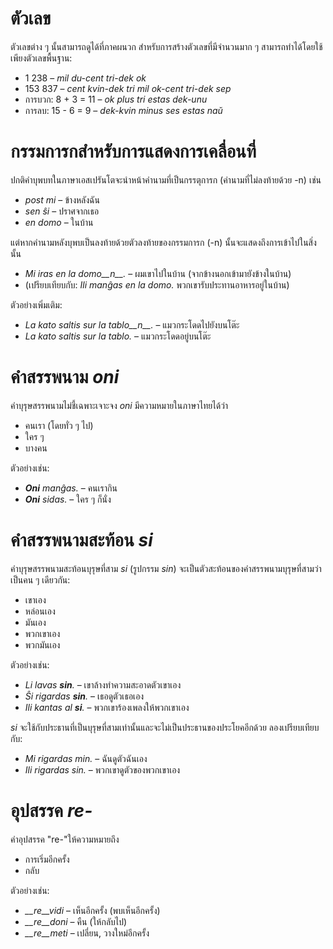 # ตัวเลข

ตัวเลขต่าง ๆ นั้นสามารถดูได้ที่ภาคผนวก  สำหรับการสร้างตัวเลขที่มีจำนวนมาก ๆ สามารถทำได้โดยใช้เพียงตัวเลขพื้นฐาน:

- 1 238                     – *mil du-cent tri-dek ok*
- 153 837                   – *cent kvin-dek tri mil ok-cent tri-dek sep*
- การบวก:      8 + 3 = 11 – *ok plus tri estas dek-unu*
- การลบ:   15 - 6 = 9 – *dek-kvin minus ses estas naŭ*

# กรรมการกสำหรับการแสดงการเคลื่อนที่

ปกติคำบุพบทในภาษาเอสเปรันโตจะนำหน้าคำนามที่เป็นกรรตุการก (คำนามที่ไม่ลงท้ายด้วย -n) เช่น

- *post mi* – ข้างหลังฉัน
- *sen ŝi* – ปราศจากเธอ
- *en domo* – ในบ้าน

แต่หากคำนามหลังบุพบเป็นลงท้ายด้วยตัวลงท้ายของกรรมการก (-n) นั้นจะแสดงถึงการเข้าไปในสิ่งนั้น

- *Mi iras en la domo__n__.* – ผมเขาไปในบ้าน (จากข้างนอกเข้ามายังข้างในบ้าน)
- (เปรียบเทียบกับ: *Ili manĝas en la domo.* พวกเขารับประทานอาหารอยู่ในบ้าน)

ตัวอย่างเพิ่มเติม:

- *La kato saltis sur la tablo__n__.* – แมวกระโดดไปยังบนโต๊ะ
- *La kato saltis sur la tablo.* – แมวกระโดดอยู่บนโต๊ะ

# คำสรรพนาม *oni*

คำบุรุษสรรพนามไม่ชี้เฉพาะเจาะจง *oni* มีความหมายในภาษาไทยได้ว่า

- คนเรา (โดยทั่ว ๆ ไป)
- ใคร ๆ
- บางคน

ตัวอย่างเช่น:

- *__Oni__ manĝas.* – คนเรากิน
- *__Oni__ sidas.* – ใคร ๆ ก็นั่ง
 

# คำสรรพนามสะท้อน *si*

คำบุรุษสรรพนามสะท้อนบุรุษที่สาม *si* (รูปกรรม *sin*) จะเป็นตัวสะท้อนของคำสรรพนามบุรุษที่สามว่าเป็นคน ๆ เดียวกัน:

- เขาเอง
- หล่อนเอง
- มันเอง
- พวกเขาเอง
- พวกมันเอง

ตัวอย่างเช่น:

- *Li lavas __sin__.* – เขาล้างทำความสะอาดตัวเขาเอง
- *Ŝi rigardas __sin__.* – เธอดูตัวเธอเอง
- *Ili kantas al __si__.* – พวกเขาร้องเพลงให้พวกเขาเอง
 
*si* จะใช้กับประธานที่เป็นบุรุษที่สามเท่านั้นและจะไม่เป็นประธานของประโยคอีกด้วย ลองเปรียบเทียบกับ:

- *Mi rigardas min.* – ฉันดูตัวฉันเอง
- *Ili rigardas sin.* – พวกเขาดูตัวของพวกเขาเอง

# อุปสรรค *re-*

คำอุปสรรค "re-"ให้ความหมายถึง

- การเริ่มอีกครั้ง
- กลับ

ตัวอย่างเช่น:

- *__re__vidi* – เห็นอีกครั้ง (พบเห็นอีกครั้ง)
- *__re__doni* – คืน (ให้กลับไป) 
- *__re__meti* – เปลี่ยน, วางใหม่อีกครั้ง

 
